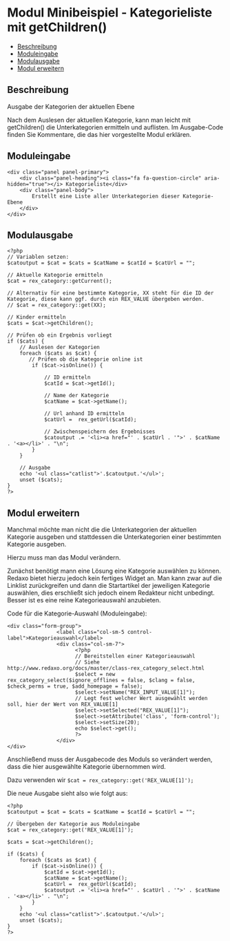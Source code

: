 # Modul Minibeispiel - Kategorieliste mit getChildren()

- [Beschreibung](#beschreibung)
- [Moduleingabe](#moduleingabe)
- [Modulausgabe](#modulausgabe)
- [Modul erweitern](#erweitern)

<a name="beschreibung"></a>
## Beschreibung

Ausgabe der Kategorien der aktuellen Ebene

Nach dem Auslesen der aktuellen Kategorie, kann man leicht mit getChildren() die Unterkategorien ermitteln und auflisten. 
Im Ausgabe-Code finden Sie Kommentare, die das hier vorgestellte Modul erklären. 

<a name="moduleingabe"></a>
## Moduleingabe

    <div class="panel panel-primary">
        <div class="panel-heading"><i class="fa fa-question-circle" aria-hidden="true"></i> Kategorieliste</div>
        <div class="panel-body">
            Erstellt eine Liste aller Unterkategorien dieser Kategorie-Ebene
        </div>
    </div>


<a name="modulausgabe"></a>
## Modulausgabe


    <?php
    // Variablen setzen: 
    $catoutput = $cat = $cats = $catName = $catId = $catUrl = "";
    
    // Aktuelle Kategorie ermitteln
    $cat = rex_category::getCurrent();
   
    // Alternativ für eine bestimmte Kategorie, XX steht für die ID der Kategorie, diese kann ggf. durch ein REX_VALUE übergeben werden. 
    // $cat = rex_category::get(XX);
   
    // Kinder ermitteln
    $cats = $cat->getChildren();
    
    // Prüfen ob ein Ergebnis vorliegt
    if ($cats) {
        // Auslesen der Kategorien
        foreach ($cats as $cat) {
           // Prüfen ob die Kategorie online ist
            if ($cat->isOnline()) {
                
                // ID ermitteln
                $catId = $cat->getId();
                
                // Name der Kategorie
                $catName = $cat->getName();
                
                // Url anhand ID ermitteln
                $catUrl =  rex_getUrl($catId);
                
                // Zwischenspeichern des Ergebnisses
                $catoutput .= '<li><a href="' . $catUrl . '">' . $catName . '<a></li>' . "\n";
            }
        }
        
        // Ausgabe 
        echo '<ul class="catlist">'.$catoutput.'</ul>';
        unset ($cats);
    }
    ?>

<a name="erweitern"></a>
## Modul erweitern

Manchmal möchte man nicht die die Unterkategorien der aktuellen Kategorie ausgeben und stattdessen die Unterkategorien einer bestimmten Kategorie ausgeben. 

Hierzu muss man das Modul verändern. 

Zunächst benötigt mann eine Lösung eine Kategorie auswählen zu können. 
Redaxo bietet hierzu jedoch kein fertiges Widget an. Man kann zwar auf die Linklist zurückgreifen und dann die Startartikel der jeweiligen Kategorie auswählen, dies erschließt sich jedoch einem Redakteur nicht unbedingt. Besser ist es eine reine Kategorieauswahl anzubieten. 

Code für die Kategorie-Auswahl (Moduleingabe): 

    <div class="form-group">
    	            <label class="col-sm-5 control-label">Kategorieauswahl</label>
    	            <div class="col-sm-7">
                          <?php 
                          // Bereitstellen einer Kategorieauswahl
                          // Siehe http://www.redaxo.org/docs/master/class-rex_category_select.html
                          $select = new rex_category_select($ignore_offlines = false, $clang = false,  $check_perms = true, $add_homepage = false); 
                          $select->setName("REX_INPUT_VALUE[1]"); 
                          // Legt fest welcher Wert ausgewählt werden soll, hier der Wert von REX_VALUE[1]
                          $select->setSelected("REX_VALUE[1]"); 
                          $select->setAttribute('class', 'form-control');
                          $select->setSize(20); 
                          echo $select->get(); 
                          ?>
                    </div>
    </div>

Anschließend muss der Ausgabecode des Moduls so verändert werden, dass die hier ausgewählte Kategorie übernommen wird. 

Dazu verwenden wir `$cat = rex_category::get('REX_VALUE[1]');`

Die neue Ausgabe sieht also wie folgt aus: 


    <?php
    $catoutput = $cat = $cats = $catName = $catId = $catUrl = "";
    
    // Übergeben der Kategorie aus Moduleingabe
    $cat = rex_category::get('REX_VALUE[1]'); 
    
    $cats = $cat->getChildren();
    
    if ($cats) {
        foreach ($cats as $cat) {
            if ($cat->isOnline()) {
                $catId = $cat->getId();
                $catName = $cat->getName();
                $catUrl =  rex_getUrl($catId);
                $catoutput .= '<li><a href="' . $catUrl . '">' . $catName . '<a></li>' . "\n";
            }
        }
        echo '<ul class="catlist">'.$catoutput.'</ul>';
        unset ($cats);
    }
    ?>


    
    



